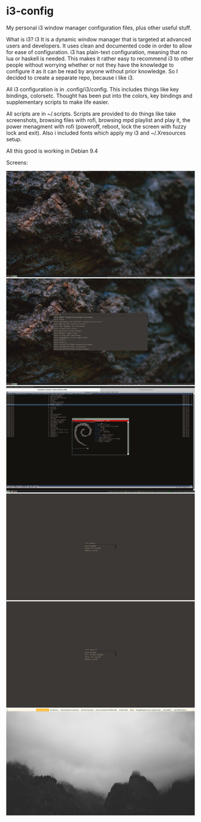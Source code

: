 # i3-config
My personal i3 window manager configuration files, plus other useful stuff.

What is i3? 
i3 It is a dynamic window manager that is targeted at advanced users and developers. It uses clean and documented code in order to allow for ease of configuration. i3 has plain-text configuration, meaning that no lua or haskell is needed. This makes it rather easy to recommend i3 to other people without worrying whether or not they have the knowledge to configure it as it can be read by anyone without prior knowledge.
So I decided to create a separate repo, because i like i3.

All i3 configuration is in .config/i3/config. This includes things like key bindings, colorsetc.  Thought has been put into the colors, key bindings and supplementary scripts to make life easier.

All scripts are in ~/.scripts. Scripts are provided to do things like take screenshots, browsing files with rofi, browsing mpd playlist and play it, the power menagment with rofi (poweroff, reboot, lock the screen with fuzzy lock and exit). Also i included fonts which apply my i3 and ~/.Xresources setup.

All this good is working in Debian 9.4

Screens:

![Screenshot](screen.png?raw=true "Clear")
![Screenshot](screen_1.png?raw=true "Bussy")
![Screenshot](screen_2.png?raw=true "Bussy")
![Screenshot](screen_3.png?raw=true "Rofi_Power")
![Screenshot](screen_4.png?raw=true "Rofi_Power")
![Screenshot](screen_5.png?raw=true "Screen Lock")
